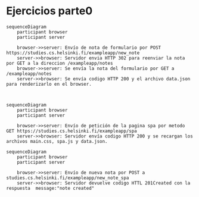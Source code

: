 # Ejercicios parte0

    sequenceDiagram
        participant browser
        participant server

        browser->>server: Envío de nota de formulario por POST https://studies.cs.helsinki.fi/exampleapp/new_note
        server->>browser: Servidor envia HTTP 302 para reenviar la nota por GET a la direccion /exampleapp/notes
        browser->>server: Se envía la nota del formulario por GET a /exampleapp/notes
        server->>browser: Se envía codigo HTTP 200 y el archivo data.json para renderizarlo en el browser.



    sequenceDiagram
        participant browser
        participant server

        browser->>server: Envío de petición de la pagina spa por metodo GET https://studies.cs.helsinki.fi/exampleapp/spa
        server->>browser: Servidor envía codigo HTTP 200 y se recargan los archivos main.css, spa.js y data.json.

    sequenceDiagram
        participant browser
        participant server

        browser->>server: Envío de nueva nota por POST a studies.cs.helsinki.fi/exampleapp/new_note_spa
        server->>browser: Servidor devuelve codigo HTTL 201Created con la respuesta  message:"note created"
